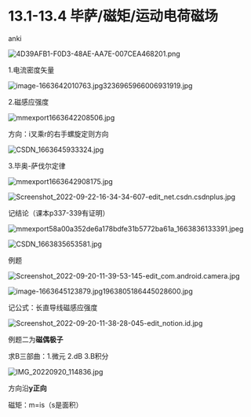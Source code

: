 # 13.1-13.4 毕萨/磁矩/运动电荷磁场

anki

![4D39AFB1-F0D3-48AE-AA7E-007CEA468201.png](13%201-13%204%20%E6%AF%95%E8%90%A8%20%E7%A3%81%E7%9F%A9%20%E8%BF%90%E5%8A%A8%E7%94%B5%E8%8D%B7%E7%A3%81%E5%9C%BA%207bc57c4c2c8e4693886c319a8eecb157/4D39AFB1-F0D3-48AE-AA7E-007CEA468201.png)

1.电流密度矢量

![image-1663642010763.jpg3236965966006931919.jpg](13%201-13%204%20%E6%AF%95%E8%90%A8%20%E7%A3%81%E7%9F%A9%20%E8%BF%90%E5%8A%A8%E7%94%B5%E8%8D%B7%E7%A3%81%E5%9C%BA%207bc57c4c2c8e4693886c319a8eecb157/image-1663642010763.jpg3236965966006931919.jpg)

2.磁感应强度

![mmexport1663642208506.jpg](13%201-13%204%20%E6%AF%95%E8%90%A8%20%E7%A3%81%E7%9F%A9%20%E8%BF%90%E5%8A%A8%E7%94%B5%E8%8D%B7%E7%A3%81%E5%9C%BA%207bc57c4c2c8e4693886c319a8eecb157/mmexport1663642208506.jpg)

方向：i叉乘r的右手螺旋定则方向

![CSDN_1663645933324.jpg](13%201-13%204%20%E6%AF%95%E8%90%A8%20%E7%A3%81%E7%9F%A9%20%E8%BF%90%E5%8A%A8%E7%94%B5%E8%8D%B7%E7%A3%81%E5%9C%BA%207bc57c4c2c8e4693886c319a8eecb157/CSDN_1663645933324.jpg)

3.毕奥-萨伐尔定律

![mmexport1663642908175.jpg](13%201-13%204%20%E6%AF%95%E8%90%A8%20%E7%A3%81%E7%9F%A9%20%E8%BF%90%E5%8A%A8%E7%94%B5%E8%8D%B7%E7%A3%81%E5%9C%BA%207bc57c4c2c8e4693886c319a8eecb157/mmexport1663642908175.jpg)

![Screenshot_2022-09-22-16-34-34-607-edit_net.csdn.csdnplus.jpg](13%201-13%204%20%E6%AF%95%E8%90%A8%20%E7%A3%81%E7%9F%A9%20%E8%BF%90%E5%8A%A8%E7%94%B5%E8%8D%B7%E7%A3%81%E5%9C%BA%207bc57c4c2c8e4693886c319a8eecb157/Screenshot_2022-09-22-16-34-34-607-edit_net.csdn.csdnplus.jpg)

记结论（课本p337-339有证明）

![mmexport58a00a352de6a178bdfe31b5772ba61a_1663836133391.jpeg](13%201-13%204%20%E6%AF%95%E8%90%A8%20%E7%A3%81%E7%9F%A9%20%E8%BF%90%E5%8A%A8%E7%94%B5%E8%8D%B7%E7%A3%81%E5%9C%BA%207bc57c4c2c8e4693886c319a8eecb157/mmexport58a00a352de6a178bdfe31b5772ba61a_1663836133391.jpeg)

![CSDN_1663835653581.jpg](13%201-13%204%20%E6%AF%95%E8%90%A8%20%E7%A3%81%E7%9F%A9%20%E8%BF%90%E5%8A%A8%E7%94%B5%E8%8D%B7%E7%A3%81%E5%9C%BA%207bc57c4c2c8e4693886c319a8eecb157/CSDN_1663835653581.jpg)

例题

![Screenshot_2022-09-20-11-39-53-145-edit_com.android.camera.jpg](13%201-13%204%20%E6%AF%95%E8%90%A8%20%E7%A3%81%E7%9F%A9%20%E8%BF%90%E5%8A%A8%E7%94%B5%E8%8D%B7%E7%A3%81%E5%9C%BA%207bc57c4c2c8e4693886c319a8eecb157/Screenshot_2022-09-20-11-39-53-145-edit_com.android.camera.jpg)

![image-1663645123879.jpg1963805186445028600.jpg](13%201-13%204%20%E6%AF%95%E8%90%A8%20%E7%A3%81%E7%9F%A9%20%E8%BF%90%E5%8A%A8%E7%94%B5%E8%8D%B7%E7%A3%81%E5%9C%BA%207bc57c4c2c8e4693886c319a8eecb157/image-1663645123879.jpg1963805186445028600.jpg)

记公式：长直导线磁感应强度

![Screenshot_2022-09-20-11-38-28-045-edit_notion.id.jpg](13%201-13%204%20%E6%AF%95%E8%90%A8%20%E7%A3%81%E7%9F%A9%20%E8%BF%90%E5%8A%A8%E7%94%B5%E8%8D%B7%E7%A3%81%E5%9C%BA%207bc57c4c2c8e4693886c319a8eecb157/Screenshot_2022-09-20-11-38-28-045-edit_notion.id.jpg)

例题二为**磁偶极子**

求B三部曲：1.微元 2.dB 3.B积分

![IMG_20220920_114836.jpg](13%201-13%204%20%E6%AF%95%E8%90%A8%20%E7%A3%81%E7%9F%A9%20%E8%BF%90%E5%8A%A8%E7%94%B5%E8%8D%B7%E7%A3%81%E5%9C%BA%207bc57c4c2c8e4693886c319a8eecb157/IMG_20220920_114836.jpg)

方向沿**y正向**

磁矩：m=is（s是面积）